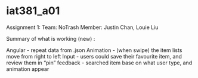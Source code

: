 # iat381_a01
Assignment 1: Team: NoTrash
Member: Justin Chan, Louie Liu

Summary of what is working (new) :

Angular - repeat data from .json
Animation -  (when swipe) the item lists move from right to left
Input - users could save their favourite item, and review them in “pin”
feedback - searched item base on what user type, and animation appear
